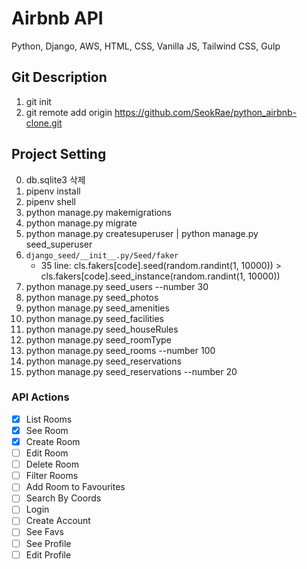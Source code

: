 # Airbnb API

Python, Django, AWS, HTML, CSS, Vanilla JS, Tailwind CSS, Gulp

## Git Description

1. git init
2. git remote add origin https://github.com/SeokRae/python_airbnb-clone.git

## Project Setting

0. db.sqlite3 삭제
1. pipenv install
2. pipenv shell
3. python manage.py makemigrations
4. python manage.py migrate
5. python manage.py createsuperuser | python manage.py seed_superuser
6. `django_seed/__init__.py/Seed/faker`
   - 35 line: cls.fakers[code].seed(random.randint(1, 10000)) > cls.fakers[code].seed_instance(random.randint(1, 10000))
7. python manage.py seed_users --number 30
8. python manage.py seed_photos
9. python manage.py seed_amenities
10. python manage.py seed_facilities
11. python manage.py seed_houseRules
12. python manage.py seed_roomType
13. python manage.py seed_rooms --number 100
14. python manage.py seed_reservations
15. python manage.py seed_reservations --number 20

### API Actions

- [x] List Rooms
- [x] See Room
- [x] Create Room
- [ ] Edit Room
- [ ] Delete Room
- [ ] Filter Rooms
- [ ] Add Room to Favourites
- [ ] Search By Coords
- [ ] Login
- [ ] Create Account
- [ ] See Favs
- [ ] See Profile
- [ ] Edit Profile
